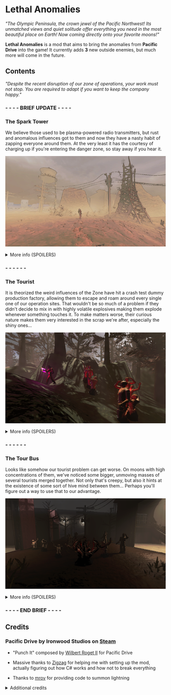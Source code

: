 # Lethal Anomalies

*"The Olympic Peninsula, the crown jewel of the Pacific Northwest! Its unmatched views and quiet solitude offer everything you need in the most beautiful place on Earth! Now coming directly onto your favorite moons!"*

**Lethal Anomalies** is a mod that aims to bring the anomalies from **Pacific Drive** into the game!
It currently adds **3** new outside enemies, but much more will come in the future.

## Contents

*"Despite the recent disruption of our zone of operations, your work must not stop. You are required to adapt if you want to keep the company happy."*

### \- - - - BRIEF UPDATE - - - -

### The Spark Tower

We believe those used to be plasma-powered radio transmitters, but rust and anomalous influences got to them and now they have a nasty habit of zapping everyone around them. At the very least it has the courtesy of charging up if you're entering the danger zone, so stay away if you hear it.

![Preview](https://raw.githubusercontent.com/Zeldahu-dev/Lethal-Anomalies/refs/heads/main/images/lethalanomalies.png)

<details><summary>More info (SPOILERS)</summary>

When the tower senses players nearby, it will play an audio cue indicating that they are entering the danger zone. Staying within the detection radius for too long will trigger the tower to charge up, then release lightning that smites every player still within range, before entering a short cooldown phase. The more players are in the zone and the closer they are to the tower, the faster the attack will trigger!

As well as its spawn weight, you can configure the effective range of the tower (detection and attack combined), how fast it is to attack players when detecting them, and how long the cooldown lasts for.

</details>

### \- - - - - - 

### The Tourist

It is theorized the weird influences of the Zone have hit a crash test dummy production factory, allowing them to escape and roam around every single one of our operation sites. That wouldn't be so much of a problem if they didn't decide to mix in with highly volatile explosives making them explode whenever something touches it. To make matters worse, their curious nature makes them very interested in the scrap we're after, especially the shiny ones...

![Preview](https://raw.githubusercontent.com/Zeldahu-dev/Lethal-Anomalies/refs/heads/main/images/lethalanomalies2.png)

<details><summary>More info (SPOILERS)</summary>

The tourists are mildly dangerous entities that move when you do not look at them, and are attracted to both players and shiny scrap items (scrap mods compatibility will be added over time). As they make their way to their target, they can be distracted if you drop a shiny item on the ground. However, once they start stalking their target, which is indicated by a red light on their chests, they can no longer be distracted and will keep on following their target for ~30 seconds before getting bored and looking for a new target. Getting too close, shooting it, or making an enemy walk into a tourist will trigger it to explode, also triggering nearby tourists to create a chain reaction.

Tourists will never spontaneously explode behind a player's back, so avoiding to walk backwards will significantly reduce the odds of dying to them.

</details>

### \- - - - - - 

### The Tour Bus

Looks like somehow our tourist problem can get worse. On moons with high concentrations of them, we've noticed some bigger, unmoving masses of several tourists merged together. Not only that's creepy, but also it hints at the existence of some sort of hive mind between them... Perhaps you'll figure out a way to use that to our advantage.

![Preview](https://raw.githubusercontent.com/Zeldahu-dev/Lethal-Anomalies/refs/heads/main/images/tourbus.png)

<details><summary>More info (SPOILERS)</summary>

If enough tourists exist on a moon at once, a tour bus will spawn at a random spot on the moon (the amount of tourists required to trigger this is configurable). Walking into or shooting the tour bus will cause a massive explosion, triggering every tourist on the moon. Afterwards, if a tourist spawns, it will not be able to spawn other tourists around itself and will stay isolated.

</details>

### \- - - - END BRIEF - - - -

## Credits

### Pacific Drive by Ironwood Studios on [Steam](https://store.steampowered.com/app/1458140/Pacific_Drive/)
- "Punch It" composed by [Wilbert Roget II](https://open.spotify.com/intl-fr/artist/4b6Khs68thyzQrWRISZFrT) for Pacific Drive

- Massive thanks to [Zigzag](https://thunderstore.io/c/lethal-company/p/Zigzag/) for helping me with setting up the mod, actually figuring out how C# works and how not to break everything

- Thanks to [mrov](https://mrov.dev/) for providing code to summon lightning

<details><summary>Additional credits</summary>

- Electricity.wav by danielpodlovics -- https://freesound.org/s/530356/ -- License: Creative Commons 0

</details>

